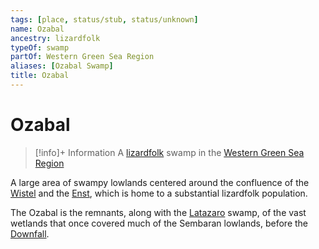 ```yaml
---
tags: [place, status/stub, status/unknown]
name: Ozabal
ancestry: lizardfolk
typeOf: swamp
partOf: Western Green Sea Region
aliases: [Ozabal Swamp]
title: Ozabal
---
```

# Ozabal
>[!info]+ Information
> A [lizardfolk](<../../species/children-of-the-embodied-gods/lizardfolk/lizardfolk.md>) swamp in the [Western Green Sea Region](<../western-green-sea/western-green-sea-region.md>)

A large area of swampy lowlands centered around the confluence of the [Wistel](<rivers/wistel-enst-watershed/wistel.md>) and the [Enst](<rivers/wistel-enst-watershed/enst.md>), which is home to a substantial lizardfolk population. 

The Ozabal is the remnants, along with the [Latazaro](<../western-green-sea/cymea/latazaro.md>) swamp, of the vast wetlands that once covered much of the Sembaran lowlands, before the [Downfall](<../../events/ancient/the-downfall.md>). 
